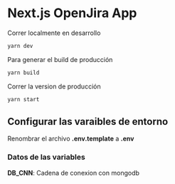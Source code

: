# Next.js OpenJira App

Correr localmente en desarrollo

```bash
yarn dev
```

Para generar el build de producción

```bash
yarn build
```

Correr la version de producción

```bash
yarn start
```


## Configurar las varaibles de entorno

Renombrar el archivo __.env.template__ a __.env__

### Datos de las variables

__DB_CNN__: Cadena de conexion con mongodb


